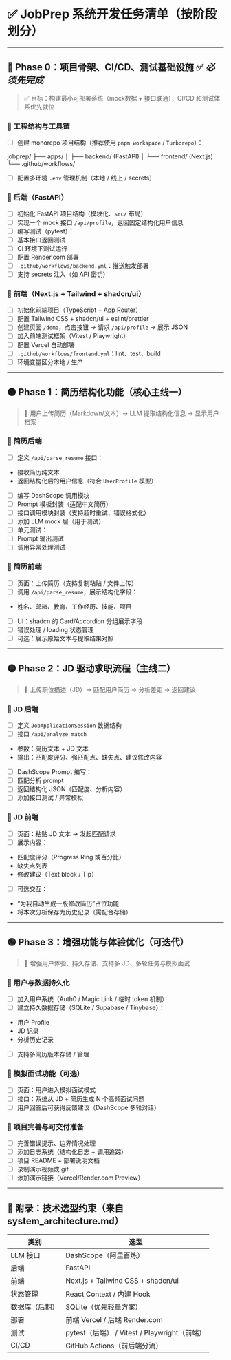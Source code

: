 # ✅ JobPrep 系统开发任务清单（按阶段划分）

---

## 🔵 Phase 0：项目骨架、CI/CD、测试基础设施 ✅ _必须先完成_

> ✅ 目标：构建最小可部署系统（mock数据 + 接口联通），CI/CD 和测试体系优先就位

### 🔹 工程结构与工具链

- [ ] 创建 monorepo 项目结构（推荐使用 `pnpm workspace` / `Turborepo`）：

jobprep/
├── apps/
│   ├── backend/ (FastAPI)
│   └── frontend/ (Next.js)
└── .github/workflows/

- [ ] 配置多环境 `.env` 管理机制（本地 / 线上 / secrets）

### 🔹 后端（FastAPI）

- [ ] 初始化 FastAPI 项目结构（模块化、`src/` 布局）
- [ ] 实现一个 mock 接口 `/api/profile`，返回固定结构化用户信息
- [ ] 编写测试（pytest）：
- [ ] 基本接口返回测试
- [ ] CI 环境下测试运行
- [ ] 配置 Render.com 部署
- [ ] `.github/workflows/backend.yml`：推送触发部署
- [ ] 支持 secrets 注入（如 API 密钥）

### 🔹 前端（Next.js + Tailwind + shadcn/ui）

- [ ] 初始化前端项目（TypeScript + App Router）
- [ ] 配置 Tailwind CSS + shadcn/ui + eslint/prettier
- [ ] 创建页面 `/demo`，点击按钮 → 请求 `/api/profile` → 展示 JSON
- [ ] 加入前端测试框架（Vitest / Playwright）
- [ ] 配置 Vercel 自动部署
- [ ] `.github/workflows/frontend.yml`：lint、test、build
- [ ] 环境变量区分本地 / 生产

---

## 🟠 Phase 1：简历结构化功能（核心主线一）

> 🎯 用户上传简历（Markdown/文本）→ LLM 提取结构化信息 → 显示用户档案

### 🔹 简历后端

- [ ] 定义 `/api/parse_resume` 接口：
- 接收简历纯文本
- 返回结构化后的用户信息（符合 `UserProfile` 模型）
- [ ] 编写 DashScope 调用模块
- [ ] Prompt 模板封装（适配中文简历）
- [ ] 接口调用模块封装（支持超时重试、错误格式化）
- [ ] 添加 LLM mock 层（用于测试）
- [ ] 单元测试：
- [ ] Prompt 输出测试
- [ ] 调用异常处理测试

### 🔹 简历前端

- [ ] 页面：上传简历（支持复制粘贴 / 文件上传）
- [ ] 调用 `/api/parse_resume`，展示结构化字段：
- 姓名、邮箱、教育、工作经历、技能、项目
- [ ] UI：shadcn 的 Card/Accordion 分组展示字段
- [ ] 错误处理 / loading 状态管理
- [ ] 可选：展示原始文本与提取结果对照

---

## 🟡 Phase 2：JD 驱动求职流程（主线二）

> 🎯 上传职位描述（JD）→ 匹配用户简历 → 分析差距 → 返回建议

### 🔹 JD 后端

- [ ] 定义 `JobApplicationSession` 数据结构
- [ ] 接口 `/api/analyze_match`
- 参数：简历文本 + JD 文本
- 输出：匹配度评分、强匹配点、缺失点、建议修改内容
- [ ] DashScope Prompt 编写：
- [ ] 匹配分析 prompt
- [ ] 返回结构化 JSON（匹配度、分析内容）
- [ ] 添加接口测试 / 异常模拟

### 🔹 JD 前端

- [ ] 页面：粘贴 JD 文本 → 发起匹配请求
- [ ] 展示内容：
- 匹配度评分（Progress Ring 或百分比）
- 缺失点列表
- 修改建议（Text block / Tip）
- [ ] 可选交互：
- “为我自动生成一版修改简历”占位功能
- 将本次分析保存为历史记录（需配合存储）

---

## 🟢 Phase 3：增强功能与体验优化（可迭代）

> 🎯 增强用户体验、持久存储、支持多 JD、多轮任务与模拟面试

### 🔹 用户与数据持久化

- [ ] 加入用户系统（Auth0 / Magic Link / 临时 token 机制）
- [ ] 建立持久数据存储（SQLite / Supabase / Tinybase）：
- 用户 Profile
- JD 记录
- 分析历史记录
- [ ] 支持多简历版本存储 / 管理

### 🔹 模拟面试功能（可选）

- [ ] 页面：用户进入模拟面试模式
- [ ] 接口：系统从 JD + 简历生成 N 个高频面试问题
- [ ] 用户回答后可获得反馈建议（DashScope 多轮对话）

### 🔹 项目完善与可交付准备

- [ ] 完善错误提示、边界情况处理
- [ ] 添加日志系统（结构化日志 + 调用追踪）
- [ ] 项目 README + 部署说明文档
- [ ] 录制演示视频或 gif
- [ ] 添加演示链接（Vercel/Render.com Preview）

---

## 📎 附录：技术选型约束（来自 system_architecture.md）

| 类别 | 选型 |
|------|------|
| LLM 接口 | DashScope（阿里百炼） |
| 后端 | FastAPI |
| 前端 | Next.js + Tailwind CSS + shadcn/ui |
| 状态管理 | React Context / 内建 Hook |
| 数据库（后期） | SQLite（优先轻量方案） |
| 部署 | 前端 Vercel / 后端 Render.com |
| 测试 | pytest（后端） / Vitest / Playwright（前端） |
| CI/CD | GitHub Actions（前后端分流） |
